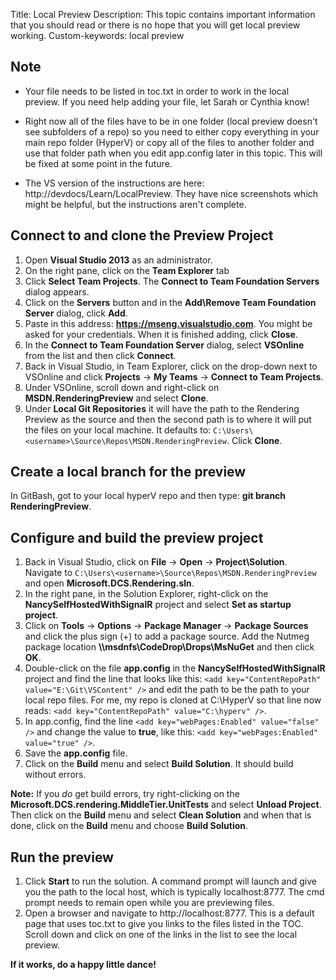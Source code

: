 Title: Local Preview
Description: This topic contains important information that you should read or there is no hope that you will get local preview working.
Custom-keywords: local preview


## Note ##
- Your file needs to be listed in toc.txt in order to work in the local preview. If you need help adding your file, let Sarah or Cynthia know!
- Right now all of the files have to be in one folder (local preview doesn't see subfolders of a repo) so you need to either copy everything in your main repo folder (HyperV) or copy all of the files to another folder and use that folder path when you edit app.config later in this topic. This will be fixed at some point in the future.

- The VS version of the instructions are here: http://devdocs/Learn/LocalPreview. They have nice screenshots which might be helpful, but the instructions aren't complete. 

## Connect to and clone the Preview Project ##

1. Open **Visual Studio 2013** as an administrator. 
2. On the right pane, click on the **Team Explorer** tab
3. Click **Select Team Projects**. The **Connect to Team Foundation Servers** dialog appears. 
4. Click on the **Servers** button and in the **Add\Remove Team Foundation Server** dialog, click **Add**.
5. Paste in this address: **https://mseng.visualstudio.com**. You might be asked for your credentials. When it is finished adding, click **Close**.
6. In the **Connect to Team Foundation Server** dialog, select **VSOnline** from the list and then click **Connect**.
7. Back in Visual Studio, in Team Explorer, click on the drop-down next to VSOnline and click **Projects** -> **My Teams** -> **Connect to Team Projects**.
8. Under VSOnline, scroll down and right-click on **MSDN.RenderingPreview** and select **Clone**.
9. Under **Local Git Repositories** it will have the path to the Rendering Preview as the source and then the second path is to where it will put the files on your local machine. It defaults to: `C:\Users\<username>\Source\Repos\MSDN.RenderingPreview`. Click **Clone**.

## Create a local branch for the preview ##
In GitBash, got to your local hyperV repo and then type: **git branch RenderingPreview**.

## Configure and build the preview project ##

1. Back in Visual Studio, click on **File** -> **Open** -> **Project\Solution**. Navigate to `C:\Users\<username>\Source\Repos\MSDN.RenderingPreview` and open  **Microsoft.DCS.Rendering.sln**.
2. In the right pane, in the Solution Explorer, right-click on the **NancySelfHostedWithSignalR** project and select **Set as startup project**.
3. Click on **Tools** -> **Options** -> **Package Manager** -> **Package Sources** and click the plus sign (+) to add a package source. Add the Nutmeg package location **\\\msdnfs\CodeDrop\Drops\MsNuGet** and then click **OK**.
4. Double-click on the file **app.config** in the **NancySelfHostedWithSignalR** project and find the line that looks like this: `<add key="ContentRepoPath" value="E:\Git\VSContent" />` and edit the path to be the path to your local repo files. For me, my repo is cloned at C:\HyperV so that line now reads: `<add key="ContentRepoPath" value="C:\hyperv" />`.
5. In app.config, find the line `<add key="webPages:Enabled" value="false" />` and change the value to **true**, like this: `<add key="webPages:Enabled" value="true" />`.
6. Save the **app.config** file.
7. Click on the **Build** menu and select **Build Solution**. It should build without errors. 

**Note:** If you *do* get build errors, try right-clicking on the **Microsoft.DCS.rendering.MiddleTier.UnitTests** and select **Unload Project**. Then click on the **Build** menu and select **Clean Solution** and when that is done, click on the **Build** menu and choose **Build Solution**. 

## Run the preview ##
1. Click **Start** to run the solution. A command prompt will launch and give you the path to the local host, which is typically localhost:8777. The cmd prompt needs to remain open while you are previewing files.
2. Open a browser and navigate to http://localhost:8777. This is a default page that uses toc.txt to give you links to the files listed in the TOC. Scroll down and click on one of the links in the list to see the local preview.



**If it works, do a happy little dance!**
